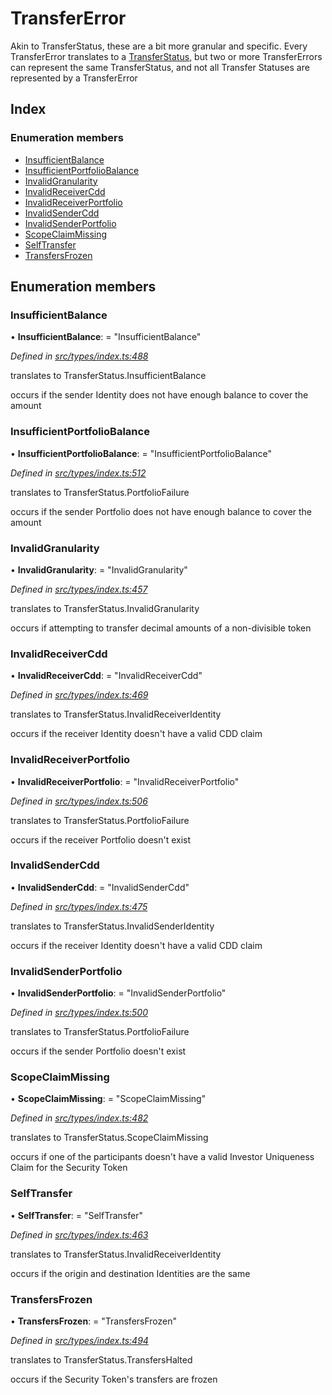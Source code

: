 # TransferError

Akin to TransferStatus, these are a bit more granular and specific. Every TransferError translates to a [TransferStatus](transferstatus.md), but two or more TransferErrors can represent the same TransferStatus, and not all Transfer Statuses are represented by a TransferError

## Index

### Enumeration members

* [InsufficientBalance](transfererror.md#insufficientbalance)
* [InsufficientPortfolioBalance](transfererror.md#insufficientportfoliobalance)
* [InvalidGranularity](transfererror.md#invalidgranularity)
* [InvalidReceiverCdd](transfererror.md#invalidreceivercdd)
* [InvalidReceiverPortfolio](transfererror.md#invalidreceiverportfolio)
* [InvalidSenderCdd](transfererror.md#invalidsendercdd)
* [InvalidSenderPortfolio](transfererror.md#invalidsenderportfolio)
* [ScopeClaimMissing](transfererror.md#scopeclaimmissing)
* [SelfTransfer](transfererror.md#selftransfer)
* [TransfersFrozen](transfererror.md#transfersfrozen)

## Enumeration members

### InsufficientBalance

• **InsufficientBalance**: = "InsufficientBalance"

_Defined in_ [_src/types/index.ts:488_](https://github.com/PolymathNetwork/polymesh-sdk/blob/7362b318/src/types/index.ts#L488)

translates to TransferStatus.InsufficientBalance

occurs if the sender Identity does not have enough balance to cover the amount

### InsufficientPortfolioBalance

• **InsufficientPortfolioBalance**: = "InsufficientPortfolioBalance"

_Defined in_ [_src/types/index.ts:512_](https://github.com/PolymathNetwork/polymesh-sdk/blob/7362b318/src/types/index.ts#L512)

translates to TransferStatus.PortfolioFailure

occurs if the sender Portfolio does not have enough balance to cover the amount

### InvalidGranularity

• **InvalidGranularity**: = "InvalidGranularity"

_Defined in_ [_src/types/index.ts:457_](https://github.com/PolymathNetwork/polymesh-sdk/blob/7362b318/src/types/index.ts#L457)

translates to TransferStatus.InvalidGranularity

occurs if attempting to transfer decimal amounts of a non-divisible token

### InvalidReceiverCdd

• **InvalidReceiverCdd**: = "InvalidReceiverCdd"

_Defined in_ [_src/types/index.ts:469_](https://github.com/PolymathNetwork/polymesh-sdk/blob/7362b318/src/types/index.ts#L469)

translates to TransferStatus.InvalidReceiverIdentity

occurs if the receiver Identity doesn't have a valid CDD claim

### InvalidReceiverPortfolio

• **InvalidReceiverPortfolio**: = "InvalidReceiverPortfolio"

_Defined in_ [_src/types/index.ts:506_](https://github.com/PolymathNetwork/polymesh-sdk/blob/7362b318/src/types/index.ts#L506)

translates to TransferStatus.PortfolioFailure

occurs if the receiver Portfolio doesn't exist

### InvalidSenderCdd

• **InvalidSenderCdd**: = "InvalidSenderCdd"

_Defined in_ [_src/types/index.ts:475_](https://github.com/PolymathNetwork/polymesh-sdk/blob/7362b318/src/types/index.ts#L475)

translates to TransferStatus.InvalidSenderIdentity

occurs if the receiver Identity doesn't have a valid CDD claim

### InvalidSenderPortfolio

• **InvalidSenderPortfolio**: = "InvalidSenderPortfolio"

_Defined in_ [_src/types/index.ts:500_](https://github.com/PolymathNetwork/polymesh-sdk/blob/7362b318/src/types/index.ts#L500)

translates to TransferStatus.PortfolioFailure

occurs if the sender Portfolio doesn't exist

### ScopeClaimMissing

• **ScopeClaimMissing**: = "ScopeClaimMissing"

_Defined in_ [_src/types/index.ts:482_](https://github.com/PolymathNetwork/polymesh-sdk/blob/7362b318/src/types/index.ts#L482)

translates to TransferStatus.ScopeClaimMissing

occurs if one of the participants doesn't have a valid Investor Uniqueness Claim for the Security Token

### SelfTransfer

• **SelfTransfer**: = "SelfTransfer"

_Defined in_ [_src/types/index.ts:463_](https://github.com/PolymathNetwork/polymesh-sdk/blob/7362b318/src/types/index.ts#L463)

translates to TransferStatus.InvalidReceiverIdentity

occurs if the origin and destination Identities are the same

### TransfersFrozen

• **TransfersFrozen**: = "TransfersFrozen"

_Defined in_ [_src/types/index.ts:494_](https://github.com/PolymathNetwork/polymesh-sdk/blob/7362b318/src/types/index.ts#L494)

translates to TransferStatus.TransfersHalted

occurs if the Security Token's transfers are frozen

